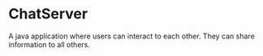 # ChatServer
A java application where users can interact to each other. They can share information to all others.
